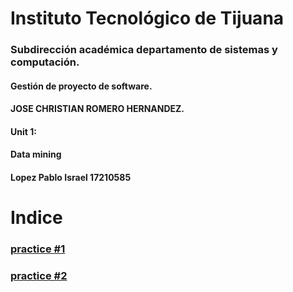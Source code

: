 


<h1> Instituto Tecnológico de Tijuana </h1>
<h3> Subdirección académica departamento de sistemas y computación.</h3>


<h4> Gestión de proyecto de software.</h4>


<h4> JOSE CHRISTIAN ROMERO HERNANDEZ.</h4>


<h4>Unit 1:</h4>


<h4>  Data mining</h4>


<h4> Lopez Pablo Israel 17210585</h4>



<h1> Indice </h1>

###  [practice #1](https://github.com/israelpablo/MineriaDatos/blob/Unit1/Unit1/Practices/practice1.md)
###  [practice #2](https://github.com/israelpablo/MineriaDatos/blob/Unit1/Unit1/Practices/practice2.md)

